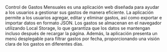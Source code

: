 Control de Gastos Mensuales es una aplicación web diseñada para ayudar a los usuarios a gestionar sus gastos de manera eficiente. La aplicación permite a los usuarios agregar, editar y eliminar gastos, así como exportar e importar datos en formato JSON. Los gastos se almacenan en el navegador utilizando Local Storage, lo que garantiza que los datos se mantengan incluso después de recargar la página. Además, la aplicación presenta un menú desplegable para filtrar gastos por fecha, proporcionando una visión clara de los gastos en diferentes días.
